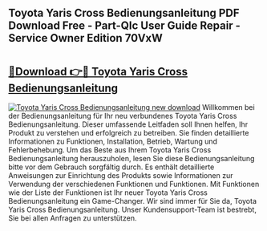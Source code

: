 ## Toyota Yaris Cross Bedienungsanleitung PDF Download Free - Part-QIc User Guide Repair - Service Owner Edition 70VxW

# <h2><a href="http://df1uop.blite.top/?on=Toyota+Yaris+Cross+Bedienungsanleitung">🔗Download 👉🔴 Toyota Yaris Cross Bedienungsanleitung</a></h2>

[![Toyota Yaris Cross Bedienungsanleitung new download](https://i.imgur.com/lujVjoI.png)](http://df1uop.blite.top/?on=Toyota+Yaris+Cross+Bedienungsanleitung)
Willkommen bei der Bedienungsanleitung für Ihr neu verbundenes Toyota Yaris Cross Bedienungsanleitung. Dieser umfassende Leitfaden soll Ihnen helfen, Ihr Produkt zu verstehen und erfolgreich zu betreiben. Sie finden detaillierte Informationen zu Funktionen, Installation, Betrieb, Wartung und Fehlerbehebung. Um das Beste aus Ihrem Toyota Yaris Cross Bedienungsanleitung herauszuholen, lesen Sie diese Bedienungsanleitung bitte vor dem Gebrauch sorgfältig durch. Es enthält detaillierte Anweisungen zur Einrichtung des Produkts sowie Informationen zur Verwendung der verschiedenen Funktionen und Funktionen. Mit Funktionen wie der Liste der Funktionen ist Ihr neuer Toyota Yaris Cross Bedienungsanleitung ein Game-Changer. Wir sind immer für Sie da, Toyota Yaris Cross Bedienungsanleitung. Unser Kundensupport-Team ist bestrebt, Sie bei allen Anfragen zu unterstützen.
